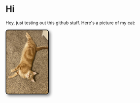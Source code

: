 <html lang="en">
  <body>
  <h1>Hi</h1>
<div class= intro> 
<p>Hey, just testing out this github stuff. 
Here's a picture of my cat:</p></div>
<img src="cat.jpg" alt="My Image" width="136" height="206" style="border: 2px solid black; border-radius: 8px; box-shadow: 5px 5px 10px gray;">
</body> 
</html>